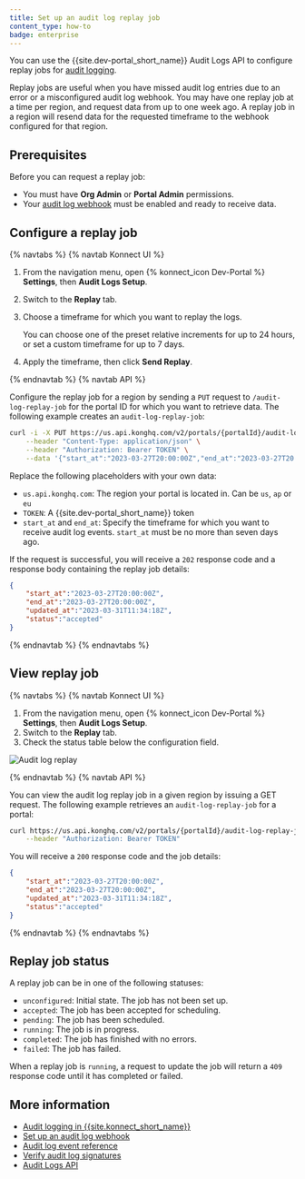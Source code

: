 ```yaml
---
title: Set up an audit log replay job
content_type: how-to
badge: enterprise
---
```


You can use the {{site.dev-portal_short_name}} Audit Logs API to configure replay jobs for [audit logging](/konnect/dev-portal/audit-logging/). 

Replay jobs are useful when you have missed audit log entries due to an error or a misconfigured audit
log webhook. You may have one replay job at a time per region, and request data from up to one week ago.
A replay job in a region will resend data for the requested timeframe to the webhook configured for that region.

## Prerequisites

Before you can request a replay job:
* You must have **Org Admin** or **Portal Admin** permissions.
* Your [audit log webhook](/konnect/dev-portal/audit-logging/webhook/) must be enabled and ready to receive data. 


## Configure a replay job

{% navtabs %}
{% navtab Konnect UI %}

1. From the navigation menu, open {% konnect_icon Dev-Portal %} **Settings**, then **Audit Logs Setup**.
1. Switch to the **Replay** tab.
1. Choose a timeframe for which you want to replay the logs. 

   You can choose one of the preset relative increments for up to 24 hours, or 
   set a custom timeframe for up to 7 days.

1. Apply the timeframe, then click **Send Replay**.

{% endnavtab %}
{% navtab API %}

Configure the replay job for a region by sending a `PUT` request to `/audit-log-replay-job` for the portal ID for which you want to retrieve data. 
The following example creates an `audit-log-replay-job`:

```sh
curl -i -X PUT https://us.api.konghq.com/v2/portals/{portalId}/audit-log-replay-job \
    --header "Content-Type: application/json" \
    --header "Authorization: Bearer TOKEN" \
    --data '{"start_at":"2023-03-27T20:00:00Z","end_at":"2023-03-27T20:00:00Z"}'
```

Replace the following placeholders with your own data:
* `us.api.konghq.com`: The region your portal is located in. Can be `us`, `ap` or `eu`
* `TOKEN`: A {{site.dev-portal_short_name}} token
* `start_at` and `end_at`: Specify the timeframe for which you want to receive audit log events. `start_at` must be no more than seven days ago.

If the request is successful, you will receive a `202` response code and a response body containing the replay job details: 

```json
{
    "start_at":"2023-03-27T20:00:00Z",
    "end_at":"2023-03-27T20:00:00Z",
    "updated_at":"2023-03-31T11:34:18Z",
    "status":"accepted"
}
```

{% endnavtab %}
{% endnavtabs %}

## View replay job

{% navtabs %}
{% navtab Konnect UI %}

1. From the navigation menu, open {% konnect_icon Dev-Portal %} **Settings**, then **Audit Logs Setup**.
1. Switch to the **Replay** tab.
1. Check the status table below the configuration field.

![Audit log replay](/assets/images/products/konnect/audit-logs/konnect-audit-log-replay.png)

{% endnavtab %}
{% navtab API %}


You can view the audit log replay job in a given region by issuing a GET request. 
The following example retrieves an `audit-log-replay-job` for a portal:

```sh
curl https://us.api.konghq.com/v2/portals/{portalId}/audit-log-replay-job \
    --header "Authorization: Bearer TOKEN"
```

You will receive a `200` response code and the job details:

```json
{
    "start_at":"2023-03-27T20:00:00Z",
    "end_at":"2023-03-27T20:00:00Z",
    "updated_at":"2023-03-31T11:34:18Z",
    "status":"accepted"
}
```

{% endnavtab %}
{% endnavtabs %}

## Replay job status

A replay job can be in one of the following statuses:

* `unconfigured`: Initial state. The job has not been set up.
* `accepted`: The job has been accepted for scheduling.
* `pending`: The job has been scheduled.
* `running`: The job is in progress.
* `completed`: The job has finished with no errors.
* `failed`: The job has failed.

When a replay job is `running`, a request to update the job will return a `409` response code until it has completed or failed.

## More information
* [Audit logging in {{site.konnect_short_name}}](/konnect/dev-portal/audit-logging/)
* [Set up an audit log webhook](/konnect/dev-portal/audit-logging/webhook/)
* [Audit log event reference](/konnect/reference/audit-logs/)
* [Verify audit log signatures](/reference/verify-signatures/)
* [Audit Logs API](/konnect/api/audit-logs/latest/)
